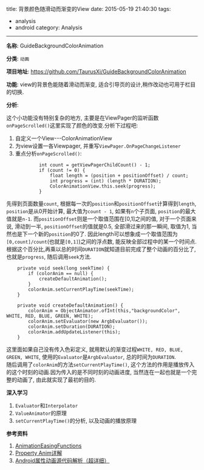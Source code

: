 title: 背景颜色随滑动而渐变的View
date: 2015-05-19 21:40:30
tags: 
- analysis
- android
category: Analysis
---
**名称**: GuideBackgroundColorAnimation

**分类**: `动画`

**项目地址**: https://github.com/TaurusXi/GuideBackgroundColorAnimation

**功能**: view的背景色能随着滑动而渐变, 适合引导页的设计,稍作改动也可用于栏目的切换.

**分析**:	

这个小功能没有特别复杂的地方, 主要是在ViewPager的监听函数`onPageScrolled()`这里实现了颜色的改变.分析下过程吧:
1.	自定义一个View---ColorAnimationView	
2.	为view设置一各Viewpager, 并重写`ViewPager.OnPageChangeListener`	
3.	重点分析`onPageScrolled()`:	
```
            int count = getViewPagerChildCount() - 1;
            if (count != 0) {
                float length = (position + positionOffset) / count;
                int progress = (int) (length * DURATION);
                ColorAnimationView.this.seek(progress);
            }
```	
先得到页面数量`count`, 根据每一次的`position`和`positionOffset`计算得到`length`, `position`是从0开始计算, 最大值为`count - 1`, 如果有`n`个子页面, `position`的最大值就是`n-1`. 而`positionOffset`则是一个取值范围在[0,1]之间的值, 对于一个页面来说, 滑动到一半, `positionOffset`的值就是0.5, 全部滑过来的那一瞬间, 取值为1, 当然也是下一个新的`position`的0了. 因此length可以想象成一个取值范围为`[0,count]/count`(也就是`[0,1]`)之间的浮点数, 能反映全部过程中的某一个时间点.	
根据这个百分比,再乘以总的时间`DURATION`就知道目前完成了整个动画的百分比了, 也就是`progress`, 随后调用`seek`方法.	
```
    private void seek(long seekTime) {
        if (colorAnim == null) {
            createDefaultAnimation();
        }
        colorAnim.setCurrentPlayTime(seekTime);
    }
    
    private void createDefaultAnimation() {
        colorAnim = ObjectAnimator.ofInt(this,"backgroundColor", WHITE, RED, BLUE, GREEN, WHITE);
        colorAnim.setEvaluator(new ArgbEvaluator());
        colorAnim.setDuration(DURATION);
        colorAnim.addUpdateListener(this);
    }
```
这里面如果自己没有传入色彩定义, 就用默认的渐变过程`WHITE, RED, BLUE, GREEN, WHITE`, 使用的`Evaluator`是`ArgbEvaluator`, 总的时间为`DURATION`.	
随后调用了`colorAnim`的方法`setCurrentPlayTime()`, 这个方法的作用是播放传入的这个时刻的动画.因为传入的是不同时刻的动画进度, 当然连在一起也就是一个完整的动画了, 由此就实现了最初的目的.	


**深入学习**
1.	`Evaluator`和`Interpolator`	
2.	`ValueAnimator`的原理	
3.	`setCurrentPlayTime()`的分析, 以及动画的播放原理	

**参考资料**
1.	[AnimationEasingFunctions](https://github.com/daimajia/AnimationEasingFunctions)
2.	[Property Anim详解](http://blog.csdn.net/xushuaic/article/details/40424379/)
3.	[Android属性动画源代码解析（超详细）](http://www.cnblogs.com/kissazi2/p/4249213.html)